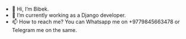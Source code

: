 - 👋 Hi, I’m Bibek.
- 👀 I’m currently working as a Django developer.
- 📫 How to reach me? You can Whatsapp me on +9779845663478 or Telegram me on the same.

<!---
bibek-beebayk/bibek-beebayk is a ✨ special ✨ repository because its `README.md` (this file) appears on your GitHub profile.
You can click the Preview link to take a look at your changes.
--->
